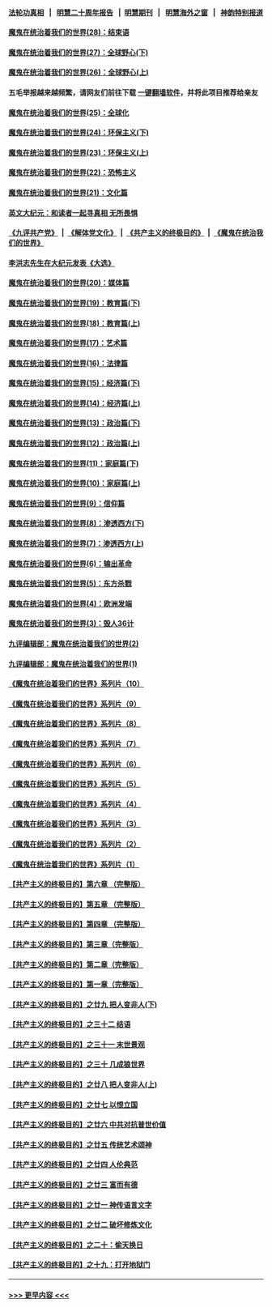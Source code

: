 #### [法轮功真相](https://github.com/gfw-breaker/truth/blob/master/README.md?t=0) &nbsp;&nbsp;|&nbsp;&nbsp; [明慧二十周年报告](https://github.com/gfw-breaker/mh-reports/blob/master/README.md?t=0) &nbsp;&nbsp;|&nbsp;&nbsp;[明慧期刊](https://github.com/gfw-breaker/mh-qikan) &nbsp;&nbsp;|&nbsp;&nbsp; [明慧海外之窗](https://github.com/gfw-breaker/mh-news/blob/master/README.md?t=0) &nbsp;&nbsp;|&nbsp;&nbsp; [神韵特别报道](https://github.com/gfw-breaker/mh-news/blob/master/shenyun.md?t=0)
#### [魔鬼在统治着我们的世界(28)：结束语](../pages/nsc422/n10936246.md?t=06190251) 
#### [魔鬼在统治着我们的世界(27)：全球野心(下)](../pages/nsc422/n10928319.md?t=06190251) 
#### [魔鬼在统治着我们的世界(26)：全球野心(上)](../pages/nsc422/n10900318.md?t=06190251) 
#### 五毛举报越来越频繁，请网友们前往下载 [一键翻墙软件](https://github.com/gfw-breaker/ssr-accounts)，并将此项目推荐给亲友
#### [魔鬼在统治着我们的世界(25)：全球化](../pages/nsc422/n10788205.md?t=06190251) 
#### [魔鬼在统治着我们的世界(24)：环保主义(下)](../pages/nsc422/n10695307.md?t=06190251) 
#### [魔鬼在统治着我们的世界(23)：环保主义(上)](../pages/nsc422/n10688613.md?t=06190251) 
#### [魔鬼在统治着我们的世界(22)：恐怖主义](../pages/nsc422/n10614727.md?t=06190251) 
#### [魔鬼在统治着我们的世界(21)：文化篇](../pages/nsc422/n10597706.md?t=06190251) 
#### [英文大纪元：和读者一起寻真相 无所畏惧](../pages/nsc422/n12542027.md?t=06190251) 
#### [《九评共产党》](https://github.com/begood0513/9ping.md/blob/master/README.md) &nbsp;|&nbsp; [《解体党文化》](../../../../jtdwh.md/blob/master/README.md)  &nbsp;|&nbsp; [《共产主义的终极目的》](../../../../gczydzjmd.md/blob/master/README.md) &nbsp;|&nbsp; [《魔鬼在统治我们的世界》](../../../../mgztzwmdsj.md/blob/master/README.md) 
#### [李洪志先生在大纪元发表《大选》](../pages/nsc422/n12534746.md?t=06190251) 
#### [魔鬼在统治着我们的世界(20)：媒体篇](../pages/nsc422/n10586579.md?t=06190251) 
#### [魔鬼在统治着我们的世界(19)：教育篇(下)](../pages/nsc422/n10564808.md?t=06190251) 
#### [魔鬼在统治着我们的世界(18)：教育篇(上)](../pages/nsc422/n10526970.md?t=06190251) 
#### [魔鬼在统治着我们的世界(17)：艺术篇](../pages/nsc422/n10499093.md?t=06190251) 
#### [魔鬼在统治着我们的世界(16)：法律篇](../pages/nsc422/n10485969.md?t=06190251) 
#### [魔鬼在统治着我们的世界(15)：经济篇(下)](../pages/nsc422/n10469975.md?t=06190251) 
#### [魔鬼在统治着我们的世界(14)：经济篇(上)](../pages/nsc422/n10457370.md?t=06190251) 
#### [魔鬼在统治着我们的世界(13)：政治篇(下)](../pages/nsc422/n10448270.md?t=06190251) 
#### [魔鬼在统治着我们的世界(12)：政治篇(上)](../pages/nsc422/n10444576.md?t=06190251) 
#### [魔鬼在统治着我们的世界(11)：家庭篇(下)](../pages/nsc422/n10440961.md?t=06190251) 
#### [魔鬼在统治着我们的世界(10)：家庭篇(上)](../pages/nsc422/n10435448.md?t=06190251) 
#### [魔鬼在统治着我们的世界(9)：信仰篇](../pages/nsc422/n10432159.md?t=06190251) 
#### [魔鬼在统治着我们的世界(8)：渗透西方(下)](../pages/nsc422/n10429603.md?t=06190251) 
#### [魔鬼在统治着我们的世界(7)：渗透西方(上)](../pages/nsc422/n10426013.md?t=06190251) 
#### [魔鬼在统治着我们的世界(6)：输出革命](../pages/nsc422/n10421536.md?t=06190251) 
#### [魔鬼在统治着我们的世界(5)：东方杀戮](../pages/nsc422/n10417707.md?t=06190251) 
#### [魔鬼在统治着我们的世界(4)：欧洲发端](../pages/nsc422/n10414890.md?t=06190251) 
#### [魔鬼在统治着我们的世界(3)：毁人36计](../pages/nsc422/n10411583.md?t=06190251) 
#### [九评编辑部：魔鬼在统治着我们的世界(2)](../pages/nsc422/n10410036.md?t=06190251) 
#### [九评编辑部：魔鬼在统治着我们的世界(1)](../pages/nsc422/n10406825.md?t=06190251) 
#### [《魔鬼在统治着我们的世界》系列片（10）](../pages/nsc422/n12292670.md?t=06190251) 
#### [《魔鬼在统治着我们的世界》系列片（9）](../pages/nsc422/n12290859.md?t=06190251) 
#### [《魔鬼在统治着我们的世界》系列片（8）](../pages/nsc422/n12287445.md?t=06190251) 
#### [《魔鬼在统治着我们的世界》系列片（7）](../pages/nsc422/n12283425.md?t=06190251) 
#### [《魔鬼在统治着我们的世界》系列片（6）](../pages/nsc422/n12282314.md?t=06190251) 
#### [《魔鬼在统治着我们的世界》系列片（5）](../pages/nsc422/n12281419.md?t=06190251) 
#### [《魔鬼在统治着我们的世界》系列片（4）](../pages/nsc422/n12274024.md?t=06190251) 
#### [《魔鬼在统治着我们的世界》系列片（3）](../pages/nsc422/n12271322.md?t=06190251) 
#### [《魔鬼在统治着我们的世界》系列片（2）](../pages/nsc422/n12269049.md?t=06190251) 
#### [《魔鬼在统治着我们的世界》系列片（1）](../pages/nsc422/n12267575.md?t=06190251) 
#### [【共产主义的终极目的】第六章 （完整版）](../pages/nsc422/n11428913.md?t=06190251) 
#### [【共产主义的终极目的】第五章 （完整版）](../pages/nsc422/n11428912.md?t=06190251) 
#### [【共产主义的终极目的】第四章 （完整版）](../pages/nsc422/n11428907.md?t=06190251) 
#### [【共产主义的终极目的】第三章（完整版）](../pages/nsc422/n11428848.md?t=06190251) 
#### [【共产主义的终极目的】第二章（完整版）](../pages/nsc422/n11428831.md?t=06190251) 
#### [【共产主义的终极目的】第一章（完整版）](../pages/nsc422/n11417651.md?t=06190251) 
#### [【共产主义的终极目的】之廿九 把人变非人(下)](../pages/nsc422/n11344140.md?t=06190251) 
#### [【共产主义的终极目的】之三十二 结语](../pages/nsc422/n11360535.md?t=06190251) 
#### [【共产主义的终极目的】之三十一 末世景观](../pages/nsc422/n11351129.md?t=06190251) 
#### [【共产主义的终极目的】之三十 几成狼世界](../pages/nsc422/n11348280.md?t=06190251) 
#### [【共产主义的终极目的】之廿八 把人变非人(上)](../pages/nsc422/n11340492.md?t=06190251) 
#### [【共产主义的终极目的】之廿七 以恨立国](../pages/nsc422/n11336944.md?t=06190251) 
#### [【共产主义的终极目的】之廿六 中共对抗普世价值](../pages/nsc422/n11324785.md?t=06190251) 
#### [【共产主义的终极目的】之廿五 传统艺术颂神](../pages/nsc422/n11296396.md?t=06190251) 
#### [【共产主义的终极目的】之廿四 人伦典范](../pages/nsc422/n11296397.md?t=06190251) 
#### [【共产主义的终极目的】之廿三 富而有德](../pages/nsc422/n11283598.md?t=06190251) 
#### [【共产主义的终极目的】之廿一 神传语言文字](../pages/nsc422/n11263265.md?t=06190251) 
#### [【共产主义的终极目的】之廿二 破坏修炼文化](../pages/nsc422/n11245728.md?t=06190251) 
#### [【共产主义的终极目的】之二十：偷天换日](../pages/nsc422/n11238846.md?t=06190251) 
#### [【共产主义的终极目的】之十九：打开地狱门](../pages/nsc422/n11206376.md?t=06190251) 

----
#### [ >>> 更早内容 <<< ](../indexes/nsc422-earlier.md)
